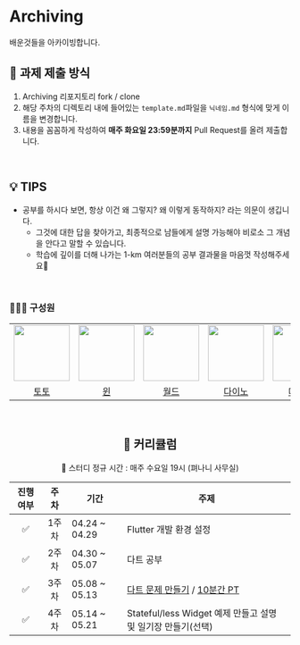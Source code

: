 <meta property="og:title" content="CHECO" />
<meta property="og:url" content="https://dahhnym.github.io/checo/" />
<meta property="og:image" content="%PUBLIC_URL%/ogcard-checo.png" />
<meta
      property="og:image:alt"
      content="Checo logo which symbolizes spiking graph"
/>
<meta
      property="og:description"
      content="Easy and convenient way to check real-time cryptocurrency price change along with the live charts"
/>

# Archiving
배운것들을 아카이빙합니다.

## 📒 과제 제출 방식
1. Archiving 리포지토리 fork / clone
2. 해당 주차의 디렉토리 내에 들어있는 `template.md`파일을 `닉네임.md` 형식에 맞게 이름을 변경합니다.
3. 내용을 꼼꼼하게 작성하여 **매주 화요일 23:59분까지** Pull Request를 올려 제출합니다.

</br>

## 💡 TIPS
* 공부를 하시다 보면, 항상 이건 왜 그렇지? 왜 이렇게 동작하지? 라는 의문이 생깁니다.
    * 그것에 대한 답을 찾아가고, 최종적으로 남들에게 설명 가능해야 비로소 그 개념을 안다고 말할 수 있습니다.
    * 학습에 깊이를 더해 나가는 1-km 여러분들의 공부 결과물을 마음껏 작성해주세요🙂

</br>

### 👩‍👧‍👦 구성원

<center>
<table  width="100%">
  <tr>
    <td  align="center">
      <img  src="https://avatars.githubusercontent.com/urstory"  width="100px;"  alt=""/>
    </td>
    <td  align="center">
      <img  src="https://avatars.githubusercontent.com/wisdom08"  width="100px;"  alt=""/>
    </td>
    <td  align="center">
      <img  src="https://avatars.githubusercontent.com/segye"  width="100px;"  alt=""/>
    </td>
    <td  align="center">
      <img  src="https://avatars.githubusercontent.com/DainoJung"  width="100px;"  alt=""/>
    </td>
    <td  align="center">
      <img  src="https://avatars.githubusercontent.com/mirikwon427"  width="100px;"  alt=""/>
    </td>
  </tr>
  <tr>
    <td align="center">
        <a href="https://github.com/urstory">
            <div>토토</div>
        </a>
    </td>
    <td align="center">
        <a href="https://github.com/wisdom08">
            <div>윈</div>
        </a>
    </td>
    <td align="center">
        <a href="https://github.com/segye">
            <div>월드</div>
        </a>
    </td>
    <td align="center">
        <a href="https://github.com/DainoJung">
            <div>다이노</div>
        </a>
    </td>
    <td align="center">
        <a href="https://github.com/mirikwon427">
            <div>메이리</div>
        </a>
    </td>
  </tr>
</table>

</br>

## 📖 커리큘럼

👏 스터디 정규 시간 : 매주 수요일 19시 (펴나니 사무실)

| 진행 여부 |   주차   | 기간                    | 주제 |
|:-----:|:--------:|-----------------------|---|
|   ✅   |   1주차   | 04.24 ~ 04.29        | Flutter 개발 환경 설정 |
|   ✅   |   2주차   | 04.30 ~ 05.07         | 다트 공부 |
|   ✅   |   3주차   | 05.08 ~ 05.13          | [다트 문제 만들기](https://github.com/1-km/Archiving/tree/main/week4/quiz) / [10분간 PT](https://github.com/1-km/Archiving/tree/main/week4/presentation) |
|   ✅   |   4주차   | 05.14 ~ 05.21          | Stateful/less Widget 예제 만들고 설명 및 일기장 만들기(선택)|

